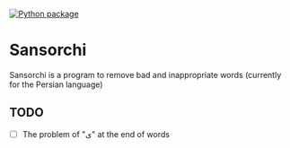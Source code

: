 [![Python package](https://github.com/KomeilParseh/Sansorchi/actions/workflows/python-package.yml/badge.svg)](https://github.com/KomeilParseh/Sansorchi/actions/workflows/python-package.yml)
# Sansorchi

Sansorchi is a program to remove bad and inappropriate words (currently for the Persian language)

## TODO

- [ ] The problem of "ی" at the end of words
